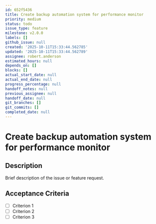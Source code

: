 ```yaml
---
id: 652f5436
title: Create backup automation system for performance monitor
priority: medium
status: todo
issue_type: feature
milestone: v2.0.0
labels: []
github_issue: null
created: '2025-10-11T15:33:44.562785'
updated: '2025-10-11T15:33:44.562789'
assignee: robert.anderson
estimated_hours: null
depends_on: []
blocks: []
actual_start_date: null
actual_end_date: null
progress_percentage: null
handoff_notes: null
previous_assignee: null
handoff_date: null
git_branches: []
git_commits: []
completed_date: null
---
```


# Create backup automation system for performance monitor

## Description

Brief description of the issue or feature request.

## Acceptance Criteria

- [ ] Criterion 1
- [ ] Criterion 2
- [ ] Criterion 3